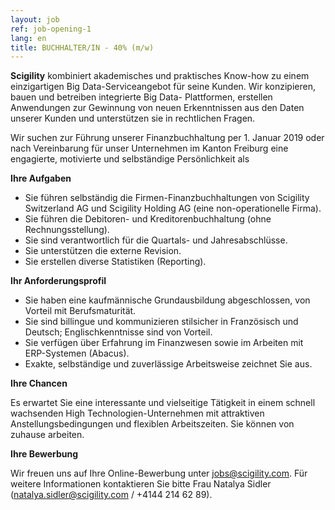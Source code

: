 ```yaml
---
layout: job
ref: job-opening-1
lang: en
title: BUCHHALTER/IN - 40% (m/w)
---
```


<b>Scigility</b> kombiniert akademisches und praktisches Know-how zu einem einzigartigen Big Data-Serviceangebot für seine Kunden. Wir konzipieren, bauen und betreiben integrierte Big Data- Plattformen, erstellen Anwendungen zur Gewinnung von neuen Erkenntnissen aus den Daten unserer Kunden und unterstützen sie in rechtlichen Fragen. 

Wir suchen zur Führung unserer Finanzbuchhaltung per 1. Januar 2019 oder nach Vereinbarung für unser Unternehmen im Kanton Freiburg eine engagierte, motivierte und selbständige Persönlichkeit als


<b>Ihre Aufgaben</b>

* Sie führen selbständig die Firmen-Finanzbuchhaltungen von Scigility Switzerland AG und Scigility Holding AG (eine non-operationelle Firma). 
* Sie führen die Debitoren- und Kreditorenbuchhaltung (ohne Rechnungsstellung).
* Sie sind verantwortlich für die Quartals- und Jahresabschlüsse.  
* Sie unterstützen die externe Revision.
* Sie erstellen diverse Statistiken (Reporting).


<b>Ihr Anforderungsprofil</b>

* Sie haben eine kaufmännische Grundausbildung abgeschlossen, von Vorteil mit Berufsmaturität. 
* Sie sind billingue und kommunizieren stilsicher in Französisch und Deutsch; Englischkenntnisse sind von Vorteil.
* Sie verfügen über Erfahrung im Finanzwesen sowie im Arbeiten mit ERP-Systemen (Abacus).
* Exakte, selbständige und zuverlässige Arbeitsweise zeichnet Sie aus.


<b>Ihre Chancen</b>

Es erwartet Sie eine interessante und vielseitige Tätigkeit in einem schnell wachsenden High Technologien-Unternehmen mit attraktiven Anstellungsbedingungen und flexiblen Arbeitszeiten. Sie können von zuhause arbeiten.

<b>Ihre Bewerbung</b>

Wir freuen uns auf Ihre Online-Bewerbung unter jobs@scigility.com. Für weitere Informationen kontaktieren Sie bitte Frau Natalya Sidler (natalya.sidler@scigility.com / +4144 214 62 89).